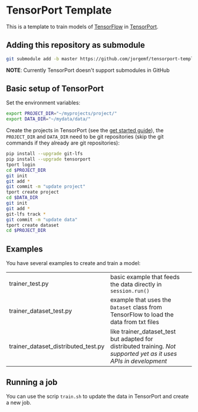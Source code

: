 # TensorPort Template

This is a template to train models of [TensorFlow](https://www.tensorflow.org/) in [TensorPort](https://tensorport.com/).


## Adding this repository as submodule

```sh
git submodule add -b master https://github.com/jorgemf/tensorport-template tensorport_template/
```

**NOTE**: Currently TensorPort doesn't support submodules in GitHub

## Basic setup of TensorPort

Set the environment variables:

```sh
export PROJECT_DIR="~/myprojects/project/"
export DATA_DIR="~/mydata/data/"
```

Create the projects in TensorPort (see the [get started guide](https://tensorport.com/get-started/)), the `PROJECT_DIR` and `DATA_DIR` need to be git repositories (skip the git commands if they already are git repositories):

```sh
pip install --upgrade git-lfs 
pip install --upgrade tensorport
tport login
cd $PROJECT_DIR
git init
git add *
git commit -m "update project"
tport create project
cd $DATA_DIR
git init
git add *
git-lfs track *
git commit -m "update data"
tport create dataset
cd $PROJECT_DIR
```

## Examples

You have several examples to create and train a model:

| | | |
|-|-|-|
| trainer_test.py | basic example that feeds the data directly in `session.run()` |
| trainer_dataset_test.py | example that uses the `Dataset` class from TensorFlow to load the data from txt files |
| trainer_dataset_distributed_test.py | like trainer_dataset_test but adapted for distributed training. _Not supported yet as it uses APIs in development_ |

## Running a job

You can use the scrip `train.sh` to update the data in TensorPort and create a new job.